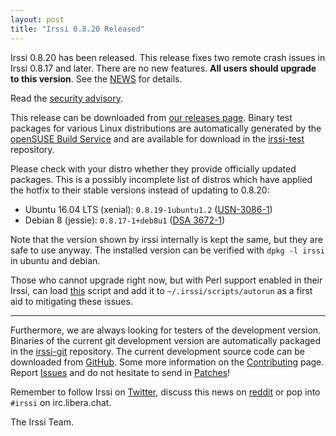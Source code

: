 ```yaml
---
layout: post
title: "Irssi 0.8.20 Released"
---
```


Irssi 0.8.20 has been released. This release fixes two remote crash
issues in Irssi 0.8.17 and later. There are no new features. **All
users should upgrade to this version**. See the
[NEWS](/NEWS/#news-v0-8-20) for
details.

Read the [security advisory](/security/html/irssi_sa_2016).


This release can be downloaded from [our releases
page](/NEWS/#news-v0-8-20). Binary test packages
for various Linux distributions are automatically generated by the
[openSUSE Build Service](https://build.opensuse.org/) and are
available for download in the
[irssi-test](https://software.opensuse.org/download.html?project=home:ailin_nemui:irssi-test;package=irssi)
repository.

Please check with your distro whether they provide officially updated
packages.  This is a possibly incomplete list of distros which have
applied the hotfix to their stable versions instead of updating to
0.8.20:

- Ubuntu 16.04 LTS (xenial): `0.8.19-1ubuntu1.2`
  ([USN-3086-1](https://www.ubuntu.com/usn/usn-3086-1/))
- Debian 8 (jessie): `0.8.17-1+deb8u1`
  ([DSA 3672-1](https://lists.debian.org/debian-security-announce/2016/msg00251.html))

Note that the version shown by irssi internally is kept the same, but
they are safe to use anyway. The installed version can be verified with
`dpkg -l irssi` in ubuntu and debian.

Those who cannot upgrade right now, but with Perl support enabled in
their Irssi, can load [this](/security/sa_patch.pl) script and add it to
`~/.irssi/scripts/autorun` as a first aid to mitigating these issues.

----

Furthermore, we are always looking for testers of the development
version. Binaries of the current git development version are
automatically packaged in the
[irssi-git](https://software.opensuse.org/download.html?project=home:ailin_nemui:irssi-git;package=irssi-git)
repository. The current development source code can be downloaded from
[GitHub](https://github.com/irssi/irssi). Some more information on the
[Contributing](https://irssi.org/development/) page.  Report
[Issues](https://github.com/irssi/irssi/issues) and do not hesitate to
send in [Patches](https://github.com/irssi/irssi/pulls)!

Remember to follow Irssi on
[Twitter](https://twitter.com/IrssiProject), discuss this news on
[reddit](https://www.reddit.com/r/linux/comments/53v4w7/urgent_irssi_security_update/)
or pop into `#irssi` on irc.libera.chat.

The Irssi Team.
